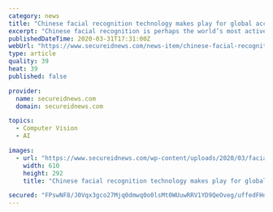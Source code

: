 ```yaml
---
category: news
title: "Chinese facial recognition technology makes play for global acceptance"
excerpt: "Chinese facial recognition is perhaps the world’s most active laboratory for the biometric technology, and recent weeks have brought even more developments for that authentication method. All of this happening against the backdrop of the ongoing coronavirus outbreak, which is, for the moment at least, hampering some facial recognition efforts ..."
publishedDateTime: 2020-03-31T17:31:00Z
webUrl: "https://www.secureidnews.com/news-item/chinese-facial-recognition-technology-makes-play-for-global-acceptance/"
type: article
quality: 39
heat: 39
published: false

provider:
  name: secureidnews.com
  domain: secureidnews.com

topics:
  - Computer Vision
  - AI

images:
  - url: "https://www.secureidnews.com/wp-content/uploads/2020/03/facial-rec-china.png"
    width: 610
    height: 292
    title: "Chinese facial recognition technology makes play for global acceptance"

secured: "FPswNF8/J0Vqx3gco27Mjq0dmwq0o0lsMt0WUuwRRV1YD9QeOveg/uffedFHduXxFG39dfCkAa3/3Uu9GM5mDFQRjRzhBKn9OnLoAkmJT5dFAd6hUvYUw+GuOkRouH+C2UOlYffxHonUdOWlJCSBGdOqlKiMqM0xi+uWf15mRVcoC/qVm/sEQnlKw+D8Z/DsrmVP5SPWaaaaWvzsjj8uCi6YBWUE9jG5HwWArYUs0Qwzq39kPFSUc1xLoAoasIWzw7mhRFOjG/Mo0olMxr1AEHW2apwz+4yhabVrX6tAODgraP6d2CcJy1Jo6tbtfqzb;/dsfr/CmAorQZ2c+vVlntQ=="
---
```


